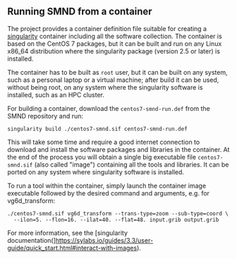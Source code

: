 ## Running SMND from a container ##

The project provides a container definition file suitable for creating
a [singularity](https://sylabs.io/singularity/) container including
all the software collection. The container is based on the CentOS 7
packages, but it can be built and run on any Linux x86_64 distribution
where the singularity package (version 2.5 or later) is installed.

The container has to be built as `root` user, but it can be built on
any system, such as a personal laptop or a virtual machine; after
build it can be used, without being root, on any system where the
singularity software is installed, such as an HPC cluster.

For building a container, download the `centos7-smnd-run.def` from the
SMND repository and run:

```
singularity build ./centos7-smnd.sif centos7-smnd-run.def
```

This will take some time and require a good internet connection to
download and install the software packages and libraries in the
container. At the end of the process you will obtain a single big
executable file `centos7-smnd.sif` (also called "image") containing
all the tools and libraries. It can be ported on any system where
singularity software is installed.

To run a tool within the container, simply launch the container image
executable followed by the desired command and arguments, e.g. for
vg6d_transform:

```
./centos7-smnd.sif vg6d_transform --trans-type=zoom --sub-type=coord \
  --ilon=5. --flon=16. --ilat=40. --flat=48. input.grib output.grib
```

For more information, see the [singularity
documentation(]https://sylabs.io/guides/3.3/user-guide/quick_start.html#interact-with-images).

